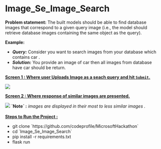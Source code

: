 # Image_Se_Image_Search
<b> Problem statement:</b> The built models should be able to find database images that correspond to a given query image (i.e., the model should retrieve database images containing the same object as the query).  

<b>Example:</b>
    <ul>
    <li><b><I>Query:</I></b> Consider you want to search images from your database which contains car .</li>
    <li><b><i>Solution:</i></b> You provide an image of car then all images from database have car should be return.</li>
    </ul>
        
    
<b> <u>Screen 1 : Where user Uploads Image as a seach query and hit `Submit`.</u> </b> 

<img src="https://user-images.githubusercontent.com/94001814/190883147-cf7a754f-fbcf-4c6f-96c5-7ebe8b675b4b.png">
    
<b> <u>Screen 2 : Where response of similar images are presented.</u> </b> 

<img src="https://user-images.githubusercontent.com/94001814/192099400-c69e8562-b5d4-41d6-a047-0e854b761741.png">
<b>`Note` :</b> <i> images are displayed in their most to less similar images .</i>
    <br/>
    <br/>
<b> <u>Steps to Run the Project :</u> </b>
    <ul>
        <li> git clone `https://github.com/codeprofile/MicrosoftHackathon` </li>
        <li> cd `Image_Se_Image_Search` </li>
        <li> pip install -r requirements.txt </li>
        <li>  flask run </li>
    </ul>
